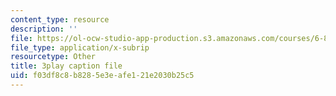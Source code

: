 ```yaml
---
content_type: resource
description: ''
file: https://ol-ocw-studio-app-production.s3.amazonaws.com/courses/6-811-principles-and-practice-of-assistive-technology-fall-2014/f03df8c8b8285e3eafe121e2030b25c5_x18bMLW4eO4.vtt
file_type: application/x-subrip
resourcetype: Other
title: 3play caption file
uid: f03df8c8-b828-5e3e-afe1-21e2030b25c5
---
```


